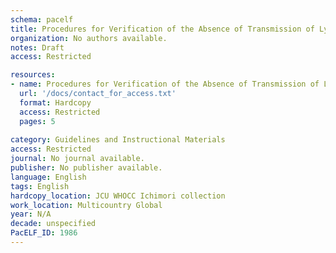 ```yaml
---
schema: pacelf
title: Procedures for Verification of the Absence of Transmission of Lymphatic Filariasis
organization: No authors available.
notes: Draft
access: Restricted

resources:
- name: Procedures for Verification of the Absence of Transmission of Lymphatic Filariasis
  url: '/docs/contact_for_access.txt'
  format: Hardcopy
  access: Restricted
  pages: 5
 
category: Guidelines and Instructional Materials
access: Restricted
journal: No journal available.
publisher: No publisher available. 
language: English 
tags: English 
hardcopy_location: JCU WHOCC Ichimori collection
work_location: Multicountry Global
year: N/A
decade: unspecified
PacELF_ID: 1986
---
```


